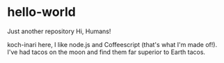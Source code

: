 # hello-world
Just another repository
Hi, Humans!

koch-inari here, I like node.js and Coffeescript (that's what I'm made of!).
I've had tacos on the moon and find them far superior to Earth tacos.
